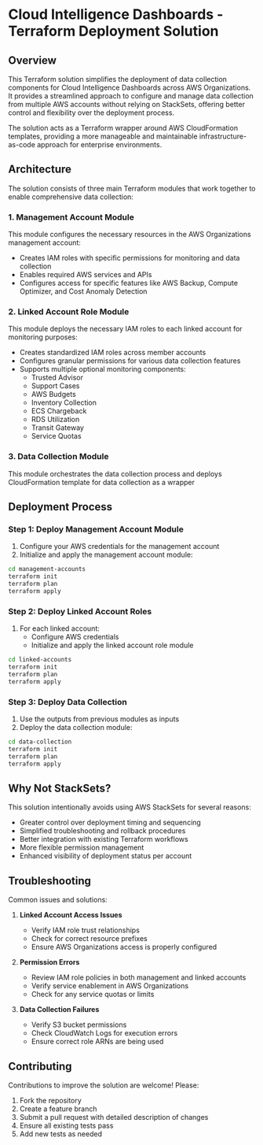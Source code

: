 # Cloud Intelligence Dashboards - Terraform Deployment Solution

## Overview

This Terraform solution simplifies the deployment of data collection components for Cloud Intelligence Dashboards across AWS Organizations. It provides a streamlined approach to configure and manage data collection from multiple AWS accounts without relying on StackSets, offering better control and flexibility over the deployment process.

The solution acts as a Terraform wrapper around AWS CloudFormation templates, providing a more manageable and maintainable infrastructure-as-code approach for enterprise environments.

## Architecture

The solution consists of three main Terraform modules that work together to enable comprehensive data collection:

### 1. Management Account Module

This module configures the necessary resources in the AWS Organizations management account:

- Creates IAM roles with specific permissions for monitoring and data collection
- Enables required AWS services and APIs
- Configures access for specific features like AWS Backup, Compute Optimizer, and Cost Anomaly Detection

### 2. Linked Account Role Module

This module deploys the necessary IAM roles to each linked account for monitoring purposes:

- Creates standardized IAM roles across member accounts
- Configures granular permissions for various data collection features
- Supports multiple optional monitoring components:
  - Trusted Advisor
  - Support Cases
  - AWS Budgets
  - Inventory Collection
  - ECS Chargeback
  - RDS Utilization
  - Transit Gateway
  - Service Quotas


### 3. Data Collection Module

This module orchestrates the data collection process and deploys CloudFormation template for data collection as a wrapper


## Deployment Process

### Step 1: Deploy Management Account Module

1. Configure your AWS credentials for the management account
2. Initialize and apply the management account module:
```bash
cd management-accounts
terraform init
terraform plan
terraform apply
```

### Step 2: Deploy Linked Account Roles

1. For each linked account:
   - Configure AWS credentials
   - Initialize and apply the linked account role module
```bash
cd linked-accounts
terraform init
terraform plan
terraform apply
```

### Step 3: Deploy Data Collection

1. Use the outputs from previous modules as inputs
2. Deploy the data collection module:
```bash
cd data-collection
terraform init
terraform plan
terraform apply
```

## Why Not StackSets?

This solution intentionally avoids using AWS StackSets for several reasons:
- Greater control over deployment timing and sequencing
- Simplified troubleshooting and rollback procedures
- Better integration with existing Terraform workflows
- More flexible permission management
- Enhanced visibility of deployment status per account

## Troubleshooting

Common issues and solutions:

1. **Linked Account Access Issues**
   - Verify IAM role trust relationships
   - Check for correct resource prefixes
   - Ensure AWS Organizations access is properly configured

2. **Permission Errors**
   - Review IAM role policies in both management and linked accounts
   - Verify service enablement in AWS Organizations
   - Check for any service quotas or limits

3. **Data Collection Failures**
   - Verify S3 bucket permissions
   - Check CloudWatch Logs for execution errors
   - Ensure correct role ARNs are being used

## Contributing

Contributions to improve the solution are welcome! Please:

1. Fork the repository
2. Create a feature branch
3. Submit a pull request with detailed description of changes
4. Ensure all existing tests pass
5. Add new tests as needed